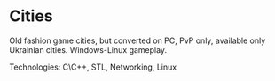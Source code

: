 # Cities
Old fashion game cities, but converted on PC, PvP only, 
available only Ukrainian cities. Windows-Linux gameplay.

Technologies:	C\C++, STL, Networking, Linux
